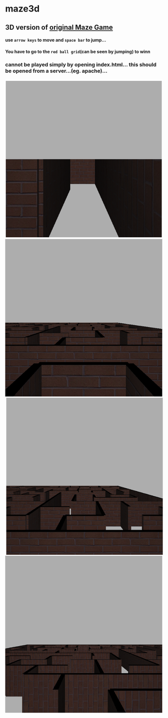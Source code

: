 # maze3d

## 3D version of [original Maze Game](https://github.com/N7K5/Amazing-Maze "Amazing Maze Game")

#### use `arrow keys` to move and `space bar` to jump...

#### You have to go to the `red ball grid`(can be seen by jumping) to winn

### cannot be played simply by opening index.html... this should be opened from a server...(eg. apache)... 


![Image Loading](https://raw.githubusercontent.com/N7K5/maze3d/master/readme_img/001.png "Image 1")
![Image Loading](https://raw.githubusercontent.com/N7K5/maze3d/master/readme_img/002.png "Image 2")
![Image Loading](https://raw.githubusercontent.com/N7K5/maze3d/master/readme_img/003.png "Image 3")
![Image Loading](https://raw.githubusercontent.com/N7K5/maze3d/master/readme_img/004.png "Image 4")